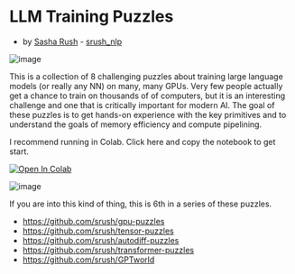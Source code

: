 # LLM Training Puzzles
- by [Sasha Rush](http://rush-nlp.com) - [srush_nlp](https://twitter.com/srush_nlp) 

![image](https://github.com/srush/LLM-Training-Puzzles/assets/35882/0c46911f-ad1c-4e7a-a42b-2bc2537cccc3)


This is a collection of 8 challenging puzzles about training large language models (or really any NN) on many, many GPUs. 
Very few people actually get a chance to train on thousands of of computers, but it is an interesting challenge and one that 
is critically important for modern AI. The goal of these puzzles is to get hands-on experience with the key primitives and to understand 
the goals of memory efficiency and compute pipelining. 


I recommend running in Colab. Click here and copy the notebook to get start.

[![Open In Colab](https://colab.research.google.com/assets/colab-badge.svg)](https://colab.research.google.com/github/srush/LLM-Training-Puzzles/blob/main/puzzles.ipynb)

![image](https://github.com/srush/LLM-Training-Puzzles/assets/35882/08eba10a-1b16-487f-8dfa-795e0355b5d2)


If you are into this kind of thing, this is 6th in a series of these puzzles.

* https://github.com/srush/gpu-puzzles
* https://github.com/srush/tensor-puzzles
* https://github.com/srush/autodiff-puzzles
* https://github.com/srush/transformer-puzzles
* https://github.com/srush/GPTworld

